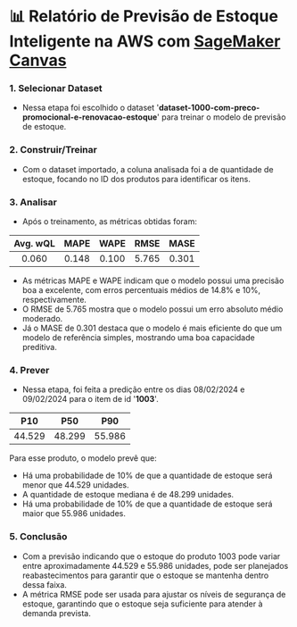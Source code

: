 # 📊 Relatório de Previsão de Estoque Inteligente na AWS com [SageMaker Canvas](https://aws.amazon.com/pt/sagemaker/canvas/)

### 1. Selecionar Dataset

-   Nessa etapa foi escolhido o dataset '**dataset-1000-com-preco-promocional-e-renovacao-estoque**' para treinar o modelo de previsão de estoque.

### 2. Construir/Treinar

-   Com o dataset importado, a coluna analisada foi a de quantidade de estoque, focando no ID dos produtos para identificar os itens.

### 3. Analisar

-   Após o treinamento, as métricas obtidas foram:

| Avg. wQL  | MAPE | WAPE  | RMSE | MASE |
| :---:  | :---:  | :---:  | :---:  | :---:  |
| 0.060  | 0.148  | 0.100  | 5.765  | 0.301  |

- As métricas MAPE e WAPE indicam que o modelo possui uma precisão boa a excelente, com erros percentuais médios de 14.8% e 10%, respectivamente.
- O RMSE de 5.765 mostra que o modelo possui um erro absoluto médio moderado.
- Já o MASE de 0.301 destaca que o modelo é mais eficiente do que um modelo de referência simples, mostrando uma boa capacidade preditiva.

### 4. Prever

- Nessa etapa, foi feita a predição entre os dias 08/02/2024 e 09/02/2024 para o item de id '**1003**'.

| P10  | P50 | P90  | 
| :---:  | :---:  | :---:  | 
| 44.529  | 48.299  | 55.986  | 

Para esse produto, o modelo prevê que:

- Há uma probabilidade de 10% de que a quantidade de estoque será menor que 44.529 unidades.
- A quantidade de estoque mediana é de 48.299 unidades.
- Há uma probabilidade de 10% de que a quantidade de estoque será maior que 55.986 unidades.

### 5. Conclusão

- Com a previsão indicando que o estoque do produto 1003 pode variar entre aproximadamente 44.529 e 55.986 unidades, pode ser planejados reabastecimentos para garantir que o estoque se mantenha dentro dessa faixa.
- A métrica RMSE pode ser usada para ajustar os níveis de segurança de estoque, garantindo que o estoque seja suficiente para atender à demanda prevista.
